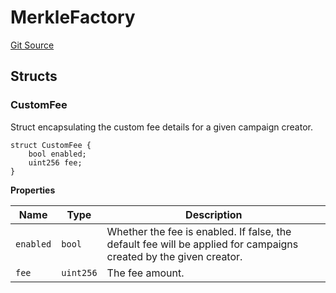 # MerkleFactory

[Git Source](https://github.com/sablier-labs/airdrops/blob/f9a358c0a5bccfec77601d4490ef9117e0488068/src/types/DataTypes.sol)

## Structs

### CustomFee

Struct encapsulating the custom fee details for a given campaign creator.

```solidity
struct CustomFee {
    bool enabled;
    uint256 fee;
}
```

**Properties**

| Name      | Type      | Description                                                                                                       |
| --------- | --------- | ----------------------------------------------------------------------------------------------------------------- |
| `enabled` | `bool`    | Whether the fee is enabled. If false, the default fee will be applied for campaigns created by the given creator. |
| `fee`     | `uint256` | The fee amount.                                                                                                   |
